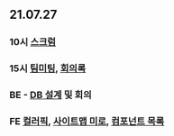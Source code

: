 ## 21.07.27

### 10시 [스크럼](https://www.notion.so/3-2-6672cb470a354f57b27f1101b292b5e2)
### 15시 [팀미팅](https://www.notion.so/1-56d7069733b546958b1e4237ff88cfc2), [회의록](https://www.notion.so/bd94fa69b5e64d178c029c3ef0b33751)

### BE - [DB 설계](https://www.erdcloud.com/p/YXpkzMnwb6MKTdPsG) 및 회의
### FE [컬러픽](https://www.figma.com/file/OqXyiiJhUg4uIvrzJgBQ3n/%EB%94%94%EC%9E%90%EC%9D%B8---WebRTC-Project-2021-07%2F08?node-id=0%3A1), [사이트맵 미로](https://miro.com/app/board/o9J_l5cSPfM=/), [컴포넌트 목록](https://www.notion.so/a4a8e04ff3f84f4fa87a6110a5e9d66c)